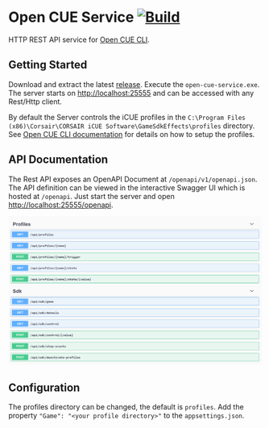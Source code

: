 # Open CUE Service [![Build](https://github.com/Legion2/open-cue-service/workflows/Build/badge.svg)](https://github.com/Legion2/open-cue-service/actions?query=workflow%3ABuild)
HTTP REST API service for [Open CUE CLI](https://github.com/Legion2/open-cue-cli).

## Getting Started
Download and extract the latest [release](https://github.com/Legion2/open-cue-service/releases).
Execute the `open-cue-service.exe`.
The server starts on [http://localhost:25555](http://localhost:25555) and can be accessed with any Rest/Http client.

By default the Server controls the iCUE profiles in the `C:\Program Files (x86)\Corsair\CORSAIR iCUE Software\GameSdkEffects\profiles` directory.
See [Open CUE CLI documentation](https://github.com/Legion2/open-cue-cli#profiles) for details on how to setup the profiles.

## API Documentation
The Rest API exposes an OpenAPI Document at `/openapi/v1/openapi.json`.
The API definition can be viewed in the interactive Swagger UI which is hosted at `/openapi`.
Just start the server and open [http://localhost:25555/openapi](http://localhost:25555/openapi).

![openapi](docs/img/openapi.png)

## Configuration
The profiles directory can be changed, the default is `profiles`.
Add the property `"Game": "<your profile directory>"` to the `appsettings.json`.
